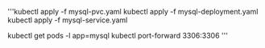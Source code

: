 '''kubectl apply -f mysql-pvc.yaml 
kubectl apply -f mysql-deployment.yaml
kubectl apply -f mysql-service.yaml

kubectl get pods -l app=mysql
kubectl port-forward <YOUR MYSQL POD NAME> 3306:3306
'''